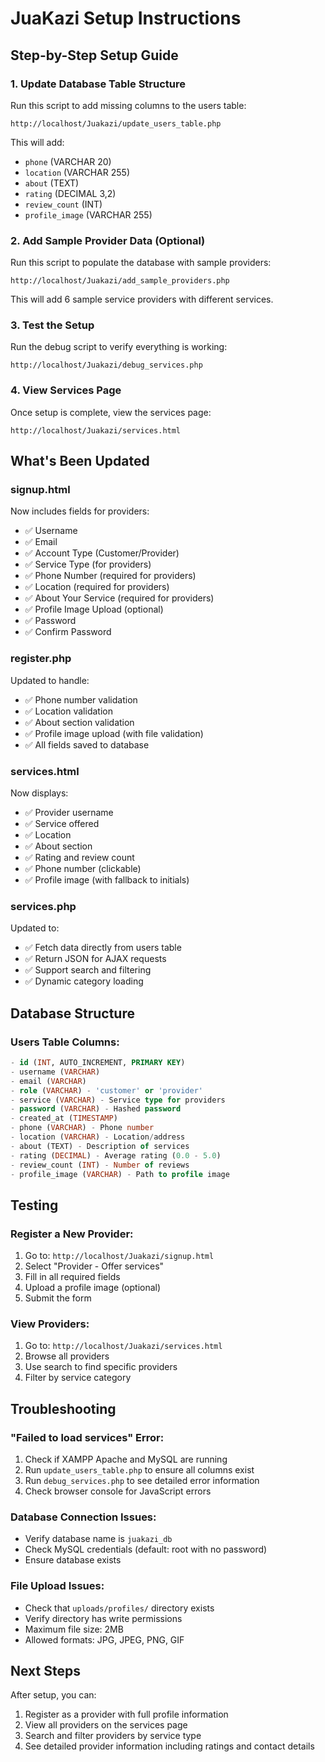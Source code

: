 # JuaKazi Setup Instructions

## Step-by-Step Setup Guide

### 1. Update Database Table Structure
Run this script to add missing columns to the users table:
```
http://localhost/Juakazi/update_users_table.php
```

This will add:
- `phone` (VARCHAR 20)
- `location` (VARCHAR 255)
- `about` (TEXT)
- `rating` (DECIMAL 3,2)
- `review_count` (INT)
- `profile_image` (VARCHAR 255)

### 2. Add Sample Provider Data (Optional)
Run this script to populate the database with sample providers:
```
http://localhost/Juakazi/add_sample_providers.php
```

This will add 6 sample service providers with different services.

### 3. Test the Setup
Run the debug script to verify everything is working:
```
http://localhost/Juakazi/debug_services.php
```

### 4. View Services Page
Once setup is complete, view the services page:
```
http://localhost/Juakazi/services.html
```

## What's Been Updated

### signup.html
Now includes fields for providers:
- ✅ Username
- ✅ Email
- ✅ Account Type (Customer/Provider)
- ✅ Service Type (for providers)
- ✅ Phone Number (required for providers)
- ✅ Location (required for providers)
- ✅ About Your Service (required for providers)
- ✅ Profile Image Upload (optional)
- ✅ Password
- ✅ Confirm Password

### register.php
Updated to handle:
- ✅ Phone number validation
- ✅ Location validation
- ✅ About section validation
- ✅ Profile image upload (with file validation)
- ✅ All fields saved to database

### services.html
Now displays:
- ✅ Provider username
- ✅ Service offered
- ✅ Location
- ✅ About section
- ✅ Rating and review count
- ✅ Phone number (clickable)
- ✅ Profile image (with fallback to initials)

### services.php
Updated to:
- ✅ Fetch data directly from users table
- ✅ Return JSON for AJAX requests
- ✅ Support search and filtering
- ✅ Dynamic category loading

## Database Structure

### Users Table Columns:
```sql
- id (INT, AUTO_INCREMENT, PRIMARY KEY)
- username (VARCHAR)
- email (VARCHAR)
- role (VARCHAR) - 'customer' or 'provider'
- service (VARCHAR) - Service type for providers
- password (VARCHAR) - Hashed password
- created_at (TIMESTAMP)
- phone (VARCHAR) - Phone number
- location (VARCHAR) - Location/address
- about (TEXT) - Description of services
- rating (DECIMAL) - Average rating (0.0 - 5.0)
- review_count (INT) - Number of reviews
- profile_image (VARCHAR) - Path to profile image
```

## Testing

### Register a New Provider:
1. Go to: `http://localhost/Juakazi/signup.html`
2. Select "Provider - Offer services"
3. Fill in all required fields
4. Upload a profile image (optional)
5. Submit the form

### View Providers:
1. Go to: `http://localhost/Juakazi/services.html`
2. Browse all providers
3. Use search to find specific providers
4. Filter by service category

## Troubleshooting

### "Failed to load services" Error:
1. Check if XAMPP Apache and MySQL are running
2. Run `update_users_table.php` to ensure all columns exist
3. Run `debug_services.php` to see detailed error information
4. Check browser console for JavaScript errors

### Database Connection Issues:
- Verify database name is `juakazi_db`
- Check MySQL credentials (default: root with no password)
- Ensure database exists

### File Upload Issues:
- Check that `uploads/profiles/` directory exists
- Verify directory has write permissions
- Maximum file size: 2MB
- Allowed formats: JPG, JPEG, PNG, GIF

## Next Steps

After setup, you can:
1. Register as a provider with full profile information
2. View all providers on the services page
3. Search and filter providers by service type
4. See detailed provider information including ratings and contact details
